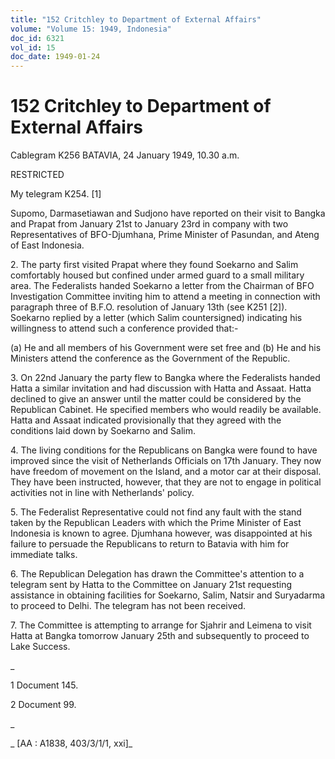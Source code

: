 ```yaml
---
title: "152 Critchley to Department of External Affairs"
volume: "Volume 15: 1949, Indonesia"
doc_id: 6321
vol_id: 15
doc_date: 1949-01-24
---
```


# 152 Critchley to Department of External Affairs

Cablegram K256 BATAVIA, 24 January 1949, 10.30 a.m.

RESTRICTED

My telegram K254. [1]

Supomo, Darmasetiawan and Sudjono have reported on their visit to Bangka and Prapat from January 21st to January 23rd in company with two Representatives of BFO-Djumhana, Prime Minister of Pasundan, and Ateng of East Indonesia.

2\. The party first visited Prapat where they found Soekarno and Salim comfortably housed but confined under armed guard to a small military area. The Federalists handed Soekarno a letter from the Chairman of BFO Investigation Committee inviting him to attend a meeting in connection with paragraph three of B.F.O. resolution of January 13th (see K251 [2]). Soekarno replied by a letter (which Salim countersigned) indicating his willingness to attend such a conference provided that:-

(a) He and all members of his Government were set free and (b) He and his Ministers attend the conference as the Government of the Republic.

3\. On 22nd January the party flew to Bangka where the Federalists handed Hatta a similar invitation and had discussion with Hatta and Assaat. Hatta declined to give an answer until the matter could be considered by the Republican Cabinet. He specified members who would readily be available. Hatta and Assaat indicated provisionally that they agreed with the conditions laid down by Soekarno and Salim.

4\. The living conditions for the Republicans on Bangka were found to have improved since the visit of Netherlands Officials on 17th January. They now have freedom of movement on the Island, and a motor car at their disposal. They have been instructed, however, that they are not to engage in political activities not in line with Netherlands' policy.

5\. The Federalist Representative could not find any fault with the stand taken by the Republican Leaders with which the Prime Minister of East Indonesia is known to agree. Djumhana however, was disappointed at his failure to persuade the Republicans to return to Batavia with him for immediate talks.

6\. The Republican Delegation has drawn the Committee's attention to a telegram sent by Hatta to the Committee on January 21st requesting assistance in obtaining facilities for Soekarno, Salim, Natsir and Suryadarma to proceed to Delhi. The telegram has not been received.

7\. The Committee is attempting to arrange for Sjahrir and Leimena to visit Hatta at Bangka tomorrow January 25th and subsequently to proceed to Lake Success.

_

1 Document 145.

2 Document 99.

_

_ [AA : A1838, 403/3/1/1, xxi]_
